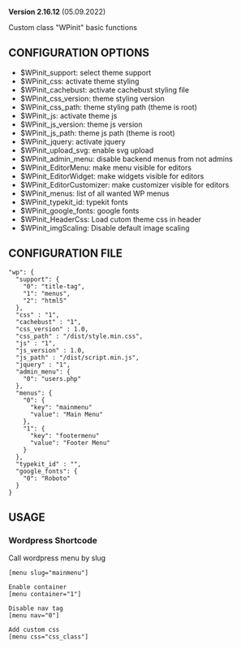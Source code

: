 **Version 2.16.12** (05.09.2022)

Custom class "WPinit" basic functions

## CONFIGURATION OPTIONS
* $WPinit_support: select theme support
* $WPinit_css: activate theme styling
* $WPinit_cachebust: activate cachebust styling file
* $WPinit_css_version: theme styling version
* $WPinit_css_path: theme styling path (theme is root)
* $WPinit_js: activate theme js
* $WPinit_js_version: theme js version
* $WPinit_js_path: theme js path (theme is root)
* $WPinit_jquery: activate jquery
* $WPinit_upload_svg: enable svg upload
* $WPinit_admin_menu: disable backend menus from not admins
* $WPinit_EditorMenu: make menu visible for editors
* $WPinit_EditorWidget: make widgets visible for editors
* $WPinit_EditorCustomizer: make customizer visible for editors
* $WPinit_menus: list of all wanted WP menus
* $WPinit_typekit_id: typekit fonts
* $WPinit_google_fonts: google fonts
* $WPinit_HeaderCss: Load cutom theme css in header
* $WPinit_imgScaling: Disable default image scaling

## CONFIGURATION FILE
```
"wp": {
  "support": {
    "0": "title-tag",
    "1": "menus",
    "2": "html5"
  },
  "css" : "1",
  "cachebust" : "1",
  "css_version" : 1.0,
  "css_path" : "/dist/style.min.css",
  "js" : "1",
  "js_version" : 1.0,
  "js_path" : "/dist/script.min.js",
  "jquery" : "1",
  "admin_menu": {
    "0": "users.php"
  },
  "menus": {
    "0": {
      "key": "mainmenu"
      "value": "Main Menu"
    },
    "1": {
      "key": "footermenu"
      "value": "Footer Menu"
    }
  },
  "typekit_id" : "",
  "google_fonts": {
    "0": "Roboto"
  }
}
```

## USAGE
### Wordpress Shortcode
Call wordpress menu by slug
```
[menu slug="mainmenu"]

Enable container
[menu container="1"]

Disable nav tag
[menu nav="0"]

Add custom css
[menu css="css_class"]
```

